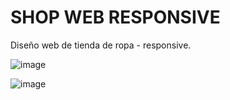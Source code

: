 # SHOP WEB RESPONSIVE
Diseño web de tienda de ropa - responsive.


![image](https://github.com/JhojanBinary/SHOP-WEB---RESPONSIVE/assets/102551448/24e61dc3-2f93-440b-a0a7-49f555453b55)


![image](https://github.com/JhojanBinary/SHOP-WEB---RESPONSIVE/assets/102551448/a2ada095-43b5-4300-b797-3460c0c84de8)


